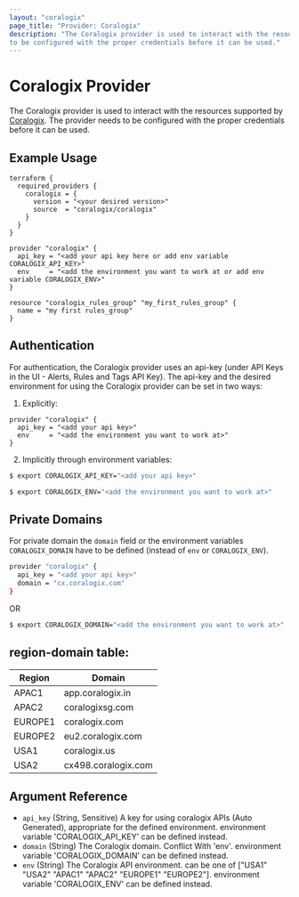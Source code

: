 ```yaml
---
layout: "coralogix"
page_title: "Provider: Coralogix"
description: "The Coralogix provider is used to interact with the resources supported by Coralogix. The provider needs
to be configured with the proper credentials before it can be used."
---
```


# Coralogix Provider

The Coralogix provider is used to interact with the resources supported by [Coralogix](https://coralogix.com/). The
provider needs to be configured with the proper credentials before it can be used.

## Example Usage

```hcl
terraform {
  required_providers {
    coralogix = {
      version = "<your desired version>"
      source  = "coralogix/coralogix"
    }
  }
}

provider "coralogix" {
  api_key = "<add your api key here or add env variable CORALOGIX_API_KEY>"
  env     = "<add the environment you want to work at or add env variable CORALOGIX_ENV>"
}

resource "coralogix_rules_group" "my_first_rules_group" {
  name = "my first rules_group"
}
```

<!-- schema generated by tfplugindocs -->

## Authentication
For authentication, the Coralogix provider uses an api-key (under API Keys in the UI - Alerts, Rules and Tags API Key).
The api-key and the desired environment for using the Coralogix provider can be set in two ways:

1. Explicitly:

```hcl
provider "coralogix" {
  api_key = "<add your api key>"
  env     = "<add the environment you want to work at>"
}
```

2. Implicitly through environment variables:

```sh
$ export CORALOGIX_API_KEY="<add your api key>"
```

```sh
$ export CORALOGIX_ENV="<add the environment you want to work at>" 
```  

## Private Domains

For private domain the `domain` field or the environment variables `CORALOGIX_DOMAIN` have to be defined (instead
of `env` or `CORALOGIX_ENV`).

```sh
provider "coralogix" {
  api_key = "<add your api key>"
  domain = "cx.coralogix.com"
}
```

OR

```sh
$ export CORALOGIX_DOMAIN="<add the environment you want to work at>" 
```

## region-domain table:

| Region  | Domain              |
|---------|---------------------|
| APAC1   | app.coralogix.in    |
| APAC2   | coralogixsg.com     |
| EUROPE1 | coralogix.com       |
| EUROPE2 | eu2.coralogix.com   |
| USA1    | coralogix.us        |
| USA2    | cx498.coralogix.com |


## Argument Reference

- `api_key` (String, Sensitive) A key for using coralogix APIs (Auto Generated), appropriate for the defined
  environment. environment variable 'CORALOGIX_API_KEY' can be defined instead.
- `domain` (String) The Coralogix domain. Conflict With 'env'. environment variable 'CORALOGIX_DOMAIN' can be defined
  instead.
- `env` (String) The Coralogix API environment. can be one of ["USA1" "USA2" "APAC1" "APAC2" "EUROPE1" "EUROPE2"]. environment
  variable 'CORALOGIX_ENV' can be defined instead.
